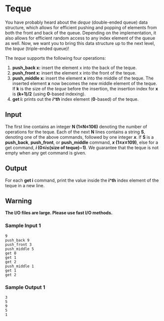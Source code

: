 # Teque
You have probably heard about the *deque* (double-ended queue) data structure, which allows for efficient pushing and popping of elements from both the front and back of the queue. Depending on the implementation, it also allows for efficient random access to any index element of the queue as well. Now, we want you to bring this data structure up to the next level, the *teque* (triple-ended queue)!

The *teque* supports the following four operations:
1. **push_back x:** insert the element x into the back of the teque.
2. **push_front x:** insert the element x into the front of the teque.
3. **push_middle x:** insert the element **x** into the middle of the teque. The inserted element **x** now becomes the new middle element of the teque. If **k** is the size of the *teque* before the insertion, the insertion index for **x** is **(k+1)/2** (using **0**-based indexing).
4. **get i:** prints out the ***i^th*** index element (**0**-based) of the teque.

## Input
The first line contains an integer **N (1≤N≤106)** denoting the number of operations for the teque. Each of the next **N** lines contains a string **S**, denoting one of the above commands, followed by one integer ***x***. If **S** is a **push_back**, **push_front**, or **push_middle** command, ***x* (1≤*x*≤109)**, else for a get command, ***i* (0≤*i*≤(size of teque)−1)**. We guarantee that the teque is not empty when any get command is given.

## Output
For each **get i** command, print the value inside the **i^th** index element of the teque in a new line.

## Warning
**The I/O files are large. Please use fast I/O methods.**

### Sample Input 1
```
9
push_back 9
push_front 3
push_middle 5
get 0
get 1
get 2
push_middle 1
get 1
get 2
```
### Sample Output 1
```
3
5
9
5
1
```